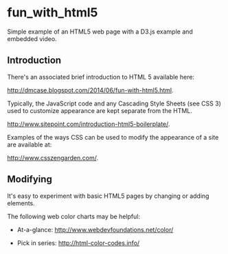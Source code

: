 fun_with_html5
==============

Simple example of an HTML5 web page with a D3.js example and embedded video.

Introduction
------------

There's an associated brief introduction to HTML 5 available here:

http://dmcase.blogspot.com/2014/06/fun-with-html5.html.

Typically, the JavaScript code and any Cascading Style Sheets (see CSS 3) used to customize appearance are kept separate from the HTML. 

http://www.sitepoint.com/introduction-html5-boilerplate/.

Examples of the ways CSS can be used to modify the appearance of a site are available at:

http://www.csszengarden.com/.

Modifying
------------

It's easy to experiment with basic HTML5 pages by changing or adding elements. 

The following web color charts may be helpful:

* At-a-glance: http://www.webdevfoundations.net/color/

* Pick in series:  http://html-color-codes.info/
